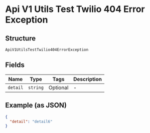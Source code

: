 
# Api V1 Utils Test Twilio 404 Error Exception

## Structure

`ApiV1UtilsTestTwilio404ErrorException`

## Fields

| Name | Type | Tags | Description |
|  --- | --- | --- | --- |
| `detail` | `string` | Optional | - |

## Example (as JSON)

```json
{
  "detail": "detail6"
}
```

